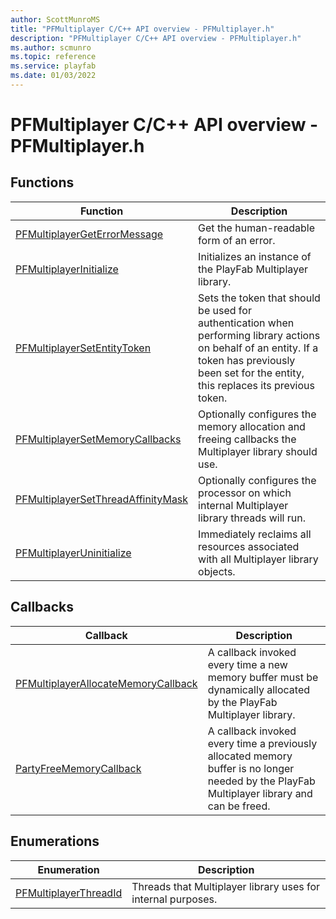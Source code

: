```yaml
---
author: ScottMunroMS
title: "PFMultiplayer C/C++ API overview - PFMultiplayer.h"
description: "PFMultiplayer C/C++ API overview - PFMultiplayer.h"
ms.author: scmunro
ms.topic: reference
ms.service: playfab
ms.date: 01/03/2022
---
```


# PFMultiplayer C/C++ API overview - PFMultiplayer.h
  
## Functions  

| Function | Description |  
| --- | --- |  
| [PFMultiplayerGetErrorMessage](functions/pfmultiplayergeterrormessage.md) | Get the human-readable form of an error. |  
| [PFMultiplayerInitialize](functions/pfmultiplayerinitialize.md) | Initializes an instance of the PlayFab Multiplayer library. |  
| [PFMultiplayerSetEntityToken](functions/pfmultiplayersetentitytoken.md) | Sets the token that should be used for authentication when performing library actions on behalf of an entity. If a token has previously been set for the entity, this replaces its previous token. |  
| [PFMultiplayerSetMemoryCallbacks](functions/pfmultiplayersetmemorycallbacks.md) | Optionally configures the memory allocation and freeing callbacks the Multiplayer library should use. |  
| [PFMultiplayerSetThreadAffinityMask](functions/pfmultiplayersetthreadaffinitymask.md) | Optionally configures the processor on which internal Multiplayer library threads will run. |  
| [PFMultiplayerUninitialize](functions/pfmultiplayeruninitialize.md) | Immediately reclaims all resources associated with all Multiplayer library objects. |  
  
## Callbacks  

| Callback | Description |  
| --- | --- |  
| [PFMultiplayerAllocateMemoryCallback](callbacks/pfmultiplayerallocatememorycallback.md) | A callback invoked every time a new memory buffer must be dynamically allocated by the PlayFab Multiplayer library. |  
| [PartyFreeMemoryCallback](callbacks/pfmultiplayerfreememorycallback.md) | A callback invoked every time a previously allocated memory buffer is no longer needed by the PlayFab Multiplayer library and can be freed. |  
  
## Enumerations  

| Enumeration | Description |  
| --- | --- |  
| [PFMultiplayerThreadId](enums/pfmultiplayerthreadid.md) | Threads that Multiplayer library uses for internal purposes.|  

